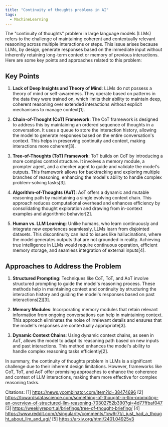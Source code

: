 ```yaml
---
title: "Continuity of thoughts problems in AI"
tags:
  - MachineLearning
---
```


The "continuity of thoughts" problem in large language models (LLMs) refers to the challenge of maintaining coherent and contextually relevant reasoning across multiple interactions or steps. This issue arises because LLMs, by design, generate responses based on the immediate input without inherently retaining long-term context or memory of previous interactions. Here are some key points and approaches related to this problem:

## Key Points

1. **Lack of Deep Insights and Theory of Mind**:
   LLMs do not possess a theory of mind or self-awareness. They operate based on patterns in the data they were trained on, which limits their ability to maintain deep, coherent reasoning over extended interactions without explicit mechanisms to manage context[1].

2. **Chain-of-Thought (CoT) Framework**:
   The CoT framework is designed to address this by maintaining an ordered sequence of thoughts in a conversation. It uses a queue to store the interaction history, allowing the model to generate responses based on the entire conversation's context. This helps in preserving continuity and context, making interactions more coherent[3].

3. **Tree-of-Thoughts (ToT) Framework**:
   ToT builds on CoT by introducing a more complex control structure. It involves a memory module, a prompter agent, and a checker agent to guide and validate the model's outputs. This framework allows for backtracking and exploring multiple branches of reasoning, enhancing the model's ability to handle complex problem-solving tasks[3].

4. **Algorithm-of-Thoughts (AoT)**:
   AoT offers a dynamic and mutable reasoning path by maintaining a single evolving context chain. This approach reduces computational overhead and enhances efficiency by consolidating thought exploration and drawing from in-context examples and algorithmic behavior[2].

5. **Human vs. LLM Learning**:
   Unlike humans, who learn continuously and integrate new experiences seamlessly, LLMs learn from disjointed datasets. This discontinuity can lead to issues like hallucinations, where the model generates outputs that are not grounded in reality. Achieving true intelligence in LLMs would require continuous operation, efficient memory storage, and seamless integration of external inputs[4].

## Approaches to Address the Problem

1. **Structured Prompting**:
   Techniques like CoT, ToT, and AoT involve structured prompting to guide the model's reasoning process. These methods help in maintaining context and continuity by structuring the interaction history and guiding the model's responses based on past interactions[2][3].

2. **Memory Modules**:
   Incorporating memory modules that retain relevant information from ongoing conversations can help in maintaining context. This approach eliminates the noise of irrelevant details and ensures that the model's responses are contextually appropriate[3].

3. **Dynamic Context Chains**:
   Using dynamic context chains, as seen in AoT, allows the model to adapt its reasoning path based on new inputs and past interactions. This method enhances the model's ability to handle complex reasoning tasks efficiently[2].

In summary, the continuity of thoughts problem in LLMs is a significant challenge due to their inherent design limitations. However, frameworks like CoT, ToT, and AoT offer promising approaches to enhance the coherence and context of LLM interactions, making them more effective for complex reasoning tasks.

Citations:
[1] https://news.ycombinator.com/item?id=38474696
[2] https://towardsdatascience.com/something-of-thought-in-llm-prompting-an-overview-of-structured-llm-reasoning-70302752b390?gi=4d77ffbaf047
[3] https://weeklyreport.ai/briefings/tree-of-thought-briefing/
[4] https://www.reddit.com/r/singularity/comments/1cw9r7t/i_just_had_a_thought_about_llm_and_agi/
[5] https://arxiv.org/html/2401.04925v3
